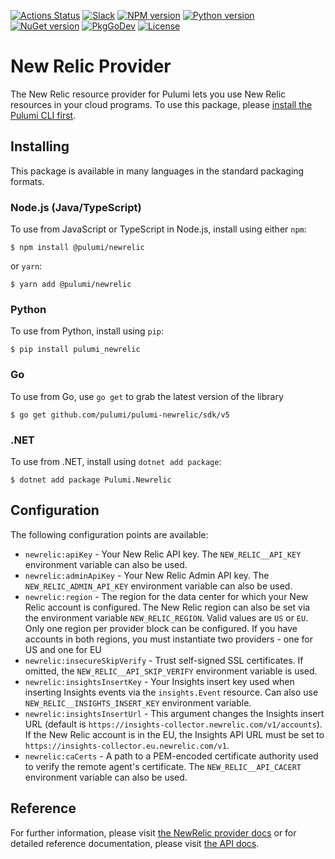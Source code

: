 [![Actions Status](https://github.com/pulumi/pulumi-newrelic/workflows/master/badge.svg)](https://github.com/pulumi/pulumi-newrelic/actions)
[![Slack](http://www.pulumi.com/images/docs/badges/slack.svg)](https://slack.pulumi.com)
[![NPM version](https://badge.fury.io/js/%40pulumi%2Fnewrelic.svg)](https://www.npmjs.com/package/@pulumi/newrelic)
[![Python version](https://badge.fury.io/py/pulumi-newrelic.svg)](https://pypi.org/project/pulumi-newrelic)
[![NuGet version](https://badge.fury.io/nu/pulumi.newrelic.svg)](https://badge.fury.io/nu/pulumi.newrelic)
[![PkgGoDev](https://pkg.go.dev/badge/github.com/pulumi/pulumi-newrelic/sdk/v5/go)](https://pkg.go.dev/github.com/pulumi/pulumi-newrelic/sdk/v5/go)
[![License](https://img.shields.io/npm/l/%40pulumi%2Fpulumi.svg)](https://github.com/pulumi/pulumi-newrelic/blob/master/LICENSE)

# New Relic Provider

The New Relic resource provider for Pulumi lets you use New Relic resources in your cloud programs.
To use this package, please [install the Pulumi CLI first][1].

## Installing

This package is available in many languages in the standard packaging formats.

### Node.js (Java/TypeScript)

To use from JavaScript or TypeScript in Node.js, install using either `npm`:

    $ npm install @pulumi/newrelic

or `yarn`:

    $ yarn add @pulumi/newrelic

### Python

To use from Python, install using `pip`:

    $ pip install pulumi_newrelic

### Go

To use from Go, use `go get` to grab the latest version of the library

    $ go get github.com/pulumi/pulumi-newrelic/sdk/v5
    

### .NET

To use from .NET, install using `dotnet add package`:

    $ dotnet add package Pulumi.Newrelic    
    
## Configuration

The following configuration points are available:

- `newrelic:apiKey` - Your New Relic API key. The `NEW_RELIC__API_KEY` environment variable can also be used.
- `newrelic:adminApiKey` - Your New Relic Admin API key. The `NEW_RELIC_ADMIN_API_KEY` environment variable can also be used.
- `newrelic:region` - The region for the data center for which your New Relic account is configured. The New Relic region
  can also be set via the environment variable `NEW_RELIC_REGION`. Valid values are `US` or `EU`. Only one region per 
  provider block can be configured. If you have accounts in both regions, you must instantiate two providers - 
  one for US and one for EU
- `newrelic:insecureSkipVerify` - Trust self-signed SSL certificates. If omitted, the `NEW_RELIC__API_SKIP_VERIFY` environment
  variable is used.
- `newrelic:insightsInsertKey` - Your Insights insert key used when inserting Insights events via the `insights.Event` resource.
  Can also use `NEW_RELIC__INSIGHTS_INSERT_KEY` environment variable.
- `newrelic:insightsInsertUrl` - This argument changes the Insights insert URL (default is `https://insights-collector.newrelic.com/v1/accounts`).
  If the New Relic account is in the EU, the Insights API URL must be set to `https://insights-collector.eu.newrelic.com/v1`. 
- `newrelic:caCerts` - A path to a PEM-encoded certificate authority used to verify the remote agent's certificate. The
  `NEW_RELIC__API_CACERT` environment variable can also be used.

## Reference

For further information, please visit [the NewRelic provider docs](https://www.pulumi.com/docs/intro/cloud-providers/newrelic) or for detailed reference documentation, please visit [the API docs](https://www.pulumi.com/docs/reference/pkg/newrelic).


[1]: https://www.pulumi.com/docs

